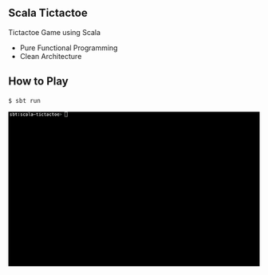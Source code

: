 ## Scala Tictactoe
Tictactoe Game using Scala 

- Pure Functional Programming
- Clean Architecture

## How to Play
```sh
$ sbt run
```

![](img/playing.gif)